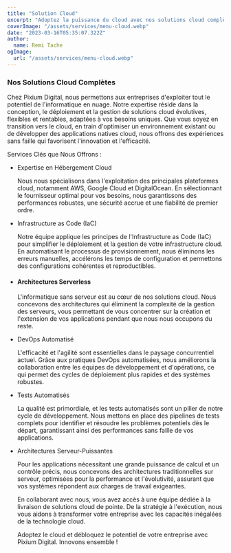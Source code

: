 ```yaml
---
title: "Solution Cloud"
excerpt: "Adoptez la puissance du cloud avec nos solutions cloud complètes"
coverImage: "/assets/services/menu-cloud.webp"
date: "2023-03-16T05:35:07.322Z"
author:
  name: Remi Tache
ogImage:
  url: "/assets/services/menu-cloud.webp"
---
```


<h3>Nos Solutions Cloud Complètes</h3>

Chez Pixium Digital, nous permettons aux entreprises d'exploiter tout le potentiel de l'informatique en nuage. Notre expertise réside dans la conception, le déploiement et la gestion de solutions cloud évolutives, flexibles et rentables, adaptées à vos besoins uniques. Que vous soyez en transition vers le cloud, en train d'optimiser un environnement existant ou de développer des applications natives cloud, nous offrons des expériences sans faille qui favorisent l'innovation et l'efficacité.

Services Clés que Nous Offrons :

<ul>
<li>
Expertise en Hébergement Cloud

Nous nous spécialisons dans l'exploitation des principales plateformes cloud, notamment AWS, Google Cloud et DigitalOcean. En sélectionnant le fournisseur optimal pour vos besoins, nous garantissons des performances robustes, une sécurité accrue et une fiabilité de premier ordre.
</li>

<li>
Infrastructure as Code (IaC)

Notre équipe applique les principes de l'Infrastructure as Code (IaC) pour simplifier le déploiement et la gestion de votre infrastructure cloud. En automatisant le processus de provisionnement, nous éliminons les erreurs manuelles, accélérons les temps de configuration et permettons des configurations cohérentes et reproductibles.
</li>

<li>
<h4 class="h1">Architectures Serverless</h4>

L'informatique sans serveur est au cœur de nos solutions cloud. Nous concevons des architectures qui éliminent la complexité de la gestion des serveurs, vous permettant de vous concentrer sur la création et l'extension de vos applications pendant que nous nous occupons du reste.
</li>

<li>
DevOps Automatisé

L'efficacité et l'agilité sont essentielles dans le paysage concurrentiel actuel. Grâce aux pratiques DevOps automatisées, nous améliorons la collaboration entre les équipes de développement et d'opérations, ce qui permet des cycles de déploiement plus rapides et des systèmes robustes.
</li>

<li>
Tests Automatisés

La qualité est primordiale, et les tests automatisés sont un pilier de notre cycle de développement. Nous mettons en place des pipelines de tests complets pour identifier et résoudre les problèmes potentiels dès le départ, garantissant ainsi des performances sans faille de vos applications.
</li>

<li>
Architectures Serveur-Puissantes

Pour les applications nécessitant une grande puissance de calcul et un contrôle précis, nous concevons des architectures traditionnelles sur serveur, optimisées pour la performance et l'évolutivité, assurant que vos systèmes répondent aux charges de travail exigeantes.
</li>

En collaborant avec nous, vous avez accès à une équipe dédiée à la livraison de solutions cloud de pointe. De la stratégie à l'exécution, nous vous aidons à transformer votre entreprise avec les capacités inégalées de la technologie cloud.

Adoptez le cloud et débloquez le potentiel de votre entreprise avec Pixium Digital. Innovons ensemble !
